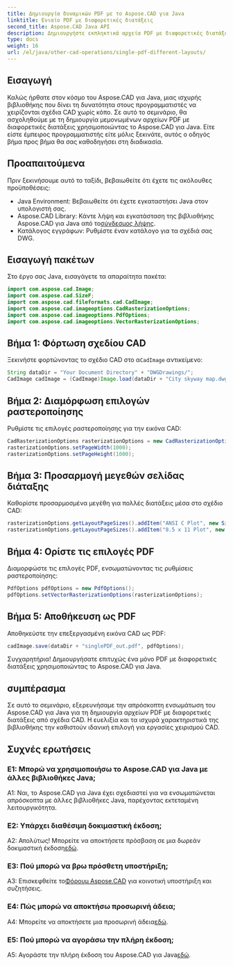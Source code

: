 ```yaml
---
title: Δημιουργία δυναμικών PDF με το Aspose.CAD για Java
linktitle: Ενιαίο PDF με διαφορετικές διατάξεις
second_title: Aspose.CAD Java API
description: Δημιουργήστε εκπληκτικά αρχεία PDF με διαφορετικές διατάξεις από σχέδια CAD χρησιμοποιώντας το Aspose.CAD για Java. Εύκολη ενσωμάτωση και ισχυρές δυνατότητες για προγραμματιστές Java.
type: docs
weight: 16
url: /el/java/other-cad-operations/single-pdf-different-layouts/
---
```

## Εισαγωγή

Καλώς ήρθατε στον κόσμο του Aspose.CAD για Java, μιας ισχυρής βιβλιοθήκης που δίνει τη δυνατότητα στους προγραμματιστές να χειρίζονται σχέδια CAD χωρίς κόπο. Σε αυτό το σεμινάριο, θα ασχοληθούμε με τη δημιουργία μεμονωμένων αρχείων PDF με διαφορετικές διατάξεις χρησιμοποιώντας το Aspose.CAD για Java. Είτε είστε έμπειρος προγραμματιστής είτε μόλις ξεκινάτε, αυτός ο οδηγός βήμα προς βήμα θα σας καθοδηγήσει στη διαδικασία.

## Προαπαιτούμενα

Πριν ξεκινήσουμε αυτό το ταξίδι, βεβαιωθείτε ότι έχετε τις ακόλουθες προϋποθέσεις:
- Java Environment: Βεβαιωθείτε ότι έχετε εγκαταστήσει Java στον υπολογιστή σας.
-  Aspose.CAD Library: Κάντε λήψη και εγκατάσταση της βιβλιοθήκης Aspose.CAD για Java από το[σύνδεσμος λήψης](https://releases.aspose.com/cad/java/).
- Κατάλογος εγγράφων: Ρυθμίστε έναν κατάλογο για τα σχέδιά σας DWG.

## Εισαγωγή πακέτων

Στο έργο σας Java, εισαγάγετε τα απαραίτητα πακέτα:

```java
import com.aspose.cad.Image;
import com.aspose.cad.SizeF;
import com.aspose.cad.fileformats.cad.CadImage;
import com.aspose.cad.imageoptions.CadRasterizationOptions;
import com.aspose.cad.imageoptions.PdfOptions;
import com.aspose.cad.imageoptions.VectorRasterizationOptions;
```

## Βήμα 1: Φόρτωση σχεδίου CAD

 Ξεκινήστε φορτώνοντας το σχέδιο CAD στο α`CadImage` αντικείμενο:

```java
String dataDir = "Your Document Directory" + "DWGDrawings/";
CadImage cadImage = (CadImage)Image.load(dataDir + "City skyway map.dwg");
```

## Βήμα 2: Διαμόρφωση επιλογών ραστεροποίησης

Ρυθμίστε τις επιλογές ραστεροποίησης για την εικόνα CAD:

```java
CadRasterizationOptions rasterizationOptions = new CadRasterizationOptions();
rasterizationOptions.setPageWidth(1000);
rasterizationOptions.setPageHeight(1000);
```

## Βήμα 3: Προσαρμογή μεγεθών σελίδας διάταξης

Καθορίστε προσαρμοσμένα μεγέθη για πολλές διατάξεις μέσα στο σχέδιο CAD:

```java
rasterizationOptions.getLayoutPageSizes().addItem("ANSI C Plot", new SizeF(500, 1000));
rasterizationOptions.getLayoutPageSizes().addItem("8.5 x 11 Plot", new SizeF(1000, 100));
```

## Βήμα 4: Ορίστε τις επιλογές PDF

Διαμορφώστε τις επιλογές PDF, ενσωματώνοντας τις ρυθμίσεις ραστεροποίησης:

```java
PdfOptions pdfOptions = new PdfOptions();
pdfOptions.setVectorRasterizationOptions(rasterizationOptions);
```

## Βήμα 5: Αποθήκευση ως PDF

Αποθηκεύστε την επεξεργασμένη εικόνα CAD ως PDF:

```java
cadImage.save(dataDir + "singlePDF_out.pdf", pdfOptions);
```

Συγχαρητήρια! Δημιουργήσατε επιτυχώς ένα μόνο PDF με διαφορετικές διατάξεις χρησιμοποιώντας το Aspose.CAD για Java.

## συμπέρασμα

Σε αυτό το σεμινάριο, εξερευνήσαμε την απρόσκοπτη ενσωμάτωση του Aspose.CAD για Java για τη δημιουργία αρχείων PDF με διαφορετικές διατάξεις από σχέδια CAD. Η ευελιξία και τα ισχυρά χαρακτηριστικά της βιβλιοθήκης την καθιστούν ιδανική επιλογή για εργασίες χειρισμού CAD.

## Συχνές ερωτήσεις

### Ε1: Μπορώ να χρησιμοποιήσω το Aspose.CAD για Java με άλλες βιβλιοθήκες Java;

A1: Ναι, το Aspose.CAD για Java έχει σχεδιαστεί για να ενσωματώνεται απρόσκοπτα με άλλες βιβλιοθήκες Java, παρέχοντας εκτεταμένη λειτουργικότητα.

### Ε2: Υπάρχει διαθέσιμη δοκιμαστική έκδοση;

 Α2: Απολύτως! Μπορείτε να αποκτήσετε πρόσβαση σε μια δωρεάν δοκιμαστική έκδοση[εδώ](https://releases.aspose.com/).

### Ε3: Πού μπορώ να βρω πρόσθετη υποστήριξη;

 A3: Επισκεφθείτε το[Φόρουμ Aspose.CAD](https://forum.aspose.com/c/cad/19) για κοινοτική υποστήριξη και συζητήσεις.

### Ε4: Πώς μπορώ να αποκτήσω προσωρινή άδεια;

 A4: Μπορείτε να αποκτήσετε μια προσωρινή άδεια[εδώ](https://purchase.aspose.com/temporary-license/).

### Ε5: Πού μπορώ να αγοράσω την πλήρη έκδοση;

A5: Αγοράστε την πλήρη έκδοση του Aspose.CAD για Java[εδώ](https://purchase.aspose.com/buy).